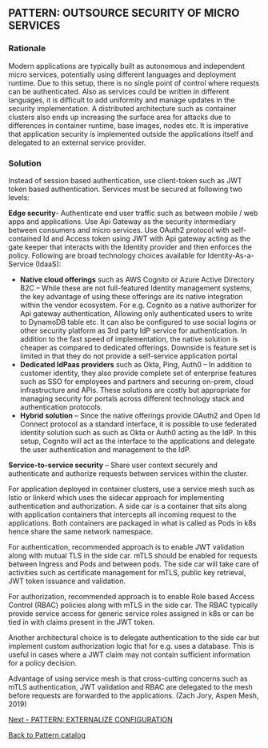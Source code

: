 ## PATTERN: OUTSOURCE SECURITY OF MICRO SERVICES ##

### Rationale
Modern applications are typically built as autonomous and independent micro services, potentially using different languages and deployment runtime. Due to this setup, there is no single point of control where requests can be authenticated. Also as services could be written in different languages, it is difficult to add uniformity and manage updates in the security implementation. A distributed architecture such as container clusters also ends up increasing the surface area for attacks due to differences in container runtime, base images, nodes etc. 
It is imperative that application security is implemented outside the applications itself and delegated to an external service provider.

### Solution
Instead of session based authentication, use client-token such as JWT token based authentication. Services must be secured at following two levels: 

**Edge security**- Authenticate end user traffic such as between mobile / web apps and applications.
Use Api Gateway as the security intermediary between consumers and micro services. Use OAuth2 protocol with self-contained Id and Access token using JWT with Api gateway acting as the gate keeper that interacts with the Identity provider and then enforces the policy. Following are broad technology choices available for Identity-As-a-Service (IdaaS):

*	**Native cloud offerings** such as AWS Cognito or Azure Active Directory B2C – While these are not full-featured Identity management systems, the key advantage of using these offerings are its native integration within the vendor ecosystem. For e.g. Cognito as a native authorizer for Api gateway authentication, Allowing only authenticated users to write to DynamoDB table etc. It can also be configured to use social logins or other security platform as 3rd party IdP service
for authentication. In addition to the fast speed of implementation, the native solution is cheaper as compared to dedicated offerings. Downside is feature set is limited in that they do not provide a self-service application portal
*	**Dedicated IdPaas providers** such as Okta, Ping, Auth0 – In addition to customer identity, they also provide complete set of enterprise features such as SSO for employees and partners and securing on-prem, cloud infrastructure and APis. These solutions are costly but appropriate for managing security for portals across different technology stack and authentication protocols.
*	**Hybrid solution** – Since the native offerings provide OAuth2 and Open Id Connect protocol as a standard interface, it is possible to use federated identity solution such as such as Okta or Auth0 acting as the IdP. In this setup, Cognito will act as the interface to the applications and delegate the user authentication and management to the IdP.

**Service-to-service security** – Share user context securely and authenticate and authorize requests between services within the cluster.

For application deployed in container clusters, use a service mesh such as Istio or linkerd which uses the sidecar approach for implementing authentication and authorization. A side car is a container that sits along with application containers that intercepts all incoming request to the applications. Both containers are packaged in what is called as Pods in k8s hence share the same network namespace.

For authentication, recommended approach is to enable JWT validation along with mutual TLS in the side car. mTLS should be enabled for requests between Ingress and Pods and between pods. The side car will take care of activities such as certificate management for mTLS, public key retrieval, JWT token issuance and validation.

For authorization, recommended approach is to enable Role based Access Control (RBAC) policies along with mTLS in the side car. The RBAC typically provide service access for generic service roles assigned in k8s or can be tied in with claims present in the JWT token. 

Another architectural choice is to delegate authentication to the side car but implement custom authorization logic that for e.g. uses a database. This is useful in cases where a JWT claim may not contain sufficient information for a policy decision.  

Advantage of using service mesh is that cross-cutting concerns such as mTLS authentication, JWT validation and RBAC are delegated to the mesh before requests are forwarded to the applications. 
(Zach Jory, Aspen Mesh, 2019)

[Next - PATTERN: EXTERNALIZE CONFIGURATION](https://github.com/srikanthkotekar/ideasworthsharing/blob/master/Building-Modern-Cloud-Native-Apps/5.6%20PATTERN:%20EXTERNALIZE%20CONFIGURATION.md)

[Back to Pattern catalog](https://github.com/srikanthkotekar/ideasworthsharing/blob/master/Building-Modern-Cloud-Native-Apps/5.%20Cloud-Native%20Application%20Patterns.md)
